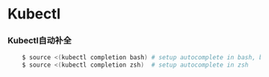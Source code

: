 # Kubectl

### Kubectl自动补全
```zsh
    $ source <(kubectl completion bash) # setup autocomplete in bash, bash-completion package should be installed first.
    $ source <(kubectl completion zsh)  # setup autocomplete in zsh
```


